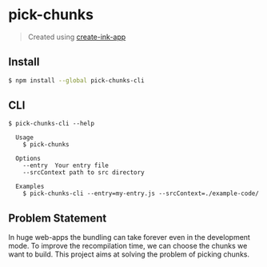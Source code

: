 # pick-chunks

> Created using [create-ink-app](https://github.com/vadimdemedes/create-ink-app)


## Install

```bash
$ npm install --global pick-chunks-cli
```


## CLI

```
$ pick-chunks-cli --help

  Usage
    $ pick-chunks

  Options
    --entry  Your entry file
    --srcContext path to src directory

  Examples
    $ pick-chunks-cli --entry=my-entry.js --srcContext=./example-code/
```

## Problem Statement
In huge web-apps the bundling can take forever even in the development mode. To improve the recompilation time, we can choose the chunks we want to build. This project aims at solving the problem of picking chunks.